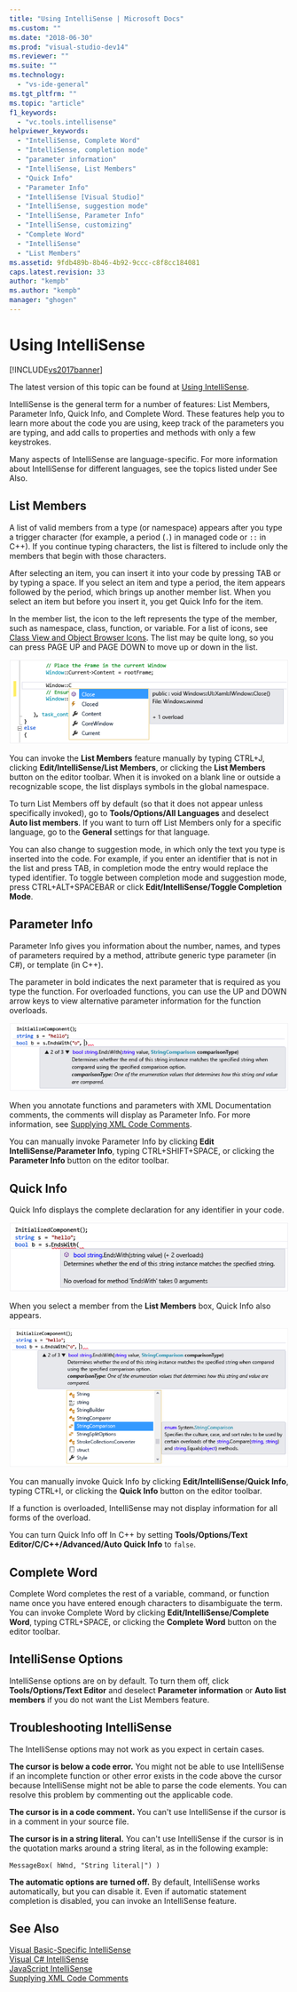 ```yaml
---
title: "Using IntelliSense | Microsoft Docs"
ms.custom: ""
ms.date: "2018-06-30"
ms.prod: "visual-studio-dev14"
ms.reviewer: ""
ms.suite: ""
ms.technology: 
  - "vs-ide-general"
ms.tgt_pltfrm: ""
ms.topic: "article"
f1_keywords: 
  - "vc.tools.intellisense"
helpviewer_keywords: 
  - "IntelliSense, Complete Word"
  - "IntelliSense, completion mode"
  - "parameter information"
  - "IntelliSense, List Members"
  - "Quick Info"
  - "Parameter Info"
  - "IntelliSense [Visual Studio]"
  - "IntelliSense, suggestion mode"
  - "IntelliSense, Parameter Info"
  - "IntelliSense, customizing"
  - "Complete Word"
  - "IntelliSense"
  - "List Members"
ms.assetid: 9fdb489b-8b46-4b92-9ccc-c8f8cc184081
caps.latest.revision: 33
author: "kempb"
ms.author: "kempb"
manager: "ghogen"
---
```

# Using IntelliSense
[!INCLUDE[vs2017banner](../includes/vs2017banner.md)]

The latest version of this topic can be found at [Using IntelliSense](https://docs.microsoft.com/visualstudio/ide/using-intellisense).  
  
IntelliSense is the general term for a number of features: List Members, Parameter Info, Quick Info, and Complete Word. These features help you to learn more about the code you are using, keep track of the parameters you are typing, and add calls to properties and methods with only a few keystrokes.  
  
 Many aspects of IntelliSense are language-specific. For more information about IntelliSense for different languages, see the topics listed under See Also.  
  
## List Members  
 A list of valid members from a type (or namespace) appears after you type a trigger character (for example, a period (`.`) in managed code or `::` in C++). If you continue typing characters, the list is filtered to include only the members that begin with those characters.  
  
 After selecting an item, you can insert it into your code by pressing TAB or by typing a space. If you select an item and type a period, the item appears followed by the period, which brings up another member list. When you select an item but before you insert it, you get Quick Info for the item.  
  
 In the member list, the icon to the left represents the type of the member, such as namespace, class, function, or variable. For a list of icons, see [Class View and Object Browser Icons](../ide/class-view-and-object-browser-icons.md). The list may be quite long, so you can press PAGE UP and PAGE DOWN to move up or down in the list.  
  
 ![Visual Studio Member List](../ide/media/vs2015-intellisense.png "vs2015_Intellisense")  
  
 You can invoke the **List Members** feature manually by typing CTRL+J, clicking **Edit/IntelliSense/List Members**, or clicking the **List Members** button on the editor toolbar. When it is invoked on a blank line or outside a recognizable scope, the list displays symbols in the global namespace.  
  
 To turn List Members off by default (so that it does not appear unless specifically invoked), go to **Tools/Options/All Languages** and deselect **Auto list members**. If you want to turn off List Members only for a specific language, go to the **General** settings for that language.  
  
 You can also change to suggestion mode, in which only the text you type is inserted into the code. For example, if you enter an identifier that is not in the list and press TAB, in completion mode the entry would replace the typed identifier. To toggle between completion mode and suggestion mode, press CTRL+ALT+SPACEBAR or click **Edit/IntelliSense/Toggle Completion Mode**.  
  
## Parameter Info  
 Parameter Info gives you information about the number, names, and types of parameters required by a method, attribute generic type parameter (in C#), or template (in C++).  
  
 The parameter in bold indicates the next parameter that is required as you type the function. For overloaded functions, you can use the UP and DOWN arrow keys to view alternative parameter information for the function overloads.  
  
 ![Parameter Info](../ide/media/vs2015-param-info.png "VS2015_param_Info")  
  
 When you annotate functions and parameters with XML Documentation comments, the comments will display as Parameter Info. For more information, see [Supplying XML Code Comments](../ide/supplying-xml-code-comments.md).  
  
 You can manually invoke Parameter Info by clicking **Edit IntelliSense/Parameter Info**, typing CTRL+SHIFT+SPACE, or clicking the **Parameter Info** button on the editor toolbar.  
  
## Quick Info  
 Quick Info displays the complete declaration for any identifier in your code.  
  
 ![Visual Studio Quick Info](../ide/media/vs2015-quick-info.png "VS2015_Quick_info")  
  
 When you select a member from the **List Members** box, Quick Info also appears.  
  
 ![Parameter Info in a C&#35; code file](../ide/media/vs2015-paraminfo.png "VS2015_ParamInfo")  
  
 You can manually invoke Quick Info by clicking **Edit/IntelliSense/Quick Info**, typing CTRL+I, or clicking the **Quick Info** button on the editor toolbar.  
  
 If a function is overloaded, IntelliSense may not display information for all forms of the overload.  
  
 You can turn Quick Info off In C++ by setting **Tools/Options/Text Editor/C/C++/Advanced/Auto Quick Info** to `false`.  
  
## Complete Word  
 Complete Word completes the rest of a variable, command, or function name once you have entered enough characters to disambiguate the term. You can invoke Complete Word by clicking **Edit/IntelliSense/Complete Word**, typing CTRL+SPACE, or clicking the **Complete Word** button on the editor toolbar.  
  
## IntelliSense Options  
 IntelliSense options are on by default. To turn them off, click **Tools/Options/Text Editor** and deselect **Parameter information** or **Auto list members** if you do not want the List Members feature.  
  
## Troubleshooting IntelliSense  
 The IntelliSense options may not work as you expect in certain cases.  
  
 **The cursor is below a code error.** You might not be able to use IntelliSense if an incomplete function or other error exists in the code above the cursor because IntelliSense might not be able to parse the code elements. You can resolve this problem by commenting out the applicable code.  
  
 **The cursor is in a code comment.** You can't use IntelliSense if the cursor is in a comment in your source file.  
  
 **The cursor is in a string literal.** You can't use IntelliSense if the cursor is in the quotation marks around a string literal, as in the following example:  
  
```  
MessageBox( hWnd, "String literal|") )  
```  
  
 **The automatic options are turned off.** By default, IntelliSense works automatically, but you can disable it. Even if automatic statement completion is disabled, you can invoke an IntelliSense feature.  
  
## See Also  
 [Visual Basic-Specific IntelliSense](../ide/visual-basic-specific-intellisense.md)   
 [Visual C# IntelliSense](../ide/visual-csharp-intellisense.md)   
 [JavaScript IntelliSense](../ide/javascript-intellisense.md)   
 [Supplying XML Code Comments](../ide/supplying-xml-code-comments.md)



